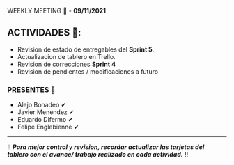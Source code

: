  WEEKLY MEETING 📅 - **09/11/2021**

## ACTIVIDADES 🚩:

- Revision de estado de entregables del **Sprint 5**.
- Actualizacion de tablero en Trello.
- Revision de correcciones **Sprint 4**
- Revision de pendientes / modificaciones a futuro

### PRESENTES 📢

- Alejo Bonadeo ✔
- Javier Menendez ✔
- Eduardo Difermo ✔
- Felipe Englebienne ✔

---

‼ **_Para mejor control y revision, recordar actualizar las tarjetas del tablero con el avance/ trabajo realizado en cada actividad._** ‼